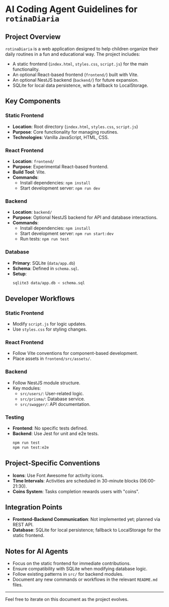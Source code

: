 # AI Coding Agent Guidelines for `rotinaDiaria`

## Project Overview
`rotinaDiaria` is a web application designed to help children organize their daily routines in a fun and educational way. The project includes:
- A static frontend (`index.html`, `styles.css`, `script.js`) for the main functionality.
- An optional React-based frontend (`frontend/`) built with Vite.
- An optional NestJS backend (`backend/`) for future expansion.
- SQLite for local data persistence, with a fallback to LocalStorage.

## Key Components
### Static Frontend
- **Location**: Root directory (`index.html`, `styles.css`, `script.js`)
- **Purpose**: Core functionality for managing routines.
- **Technologies**: Vanilla JavaScript, HTML, CSS.

### React Frontend
- **Location**: `frontend/`
- **Purpose**: Experimental React-based frontend.
- **Build Tool**: Vite.
- **Commands**:
  - Install dependencies: `npm install`
  - Start development server: `npm run dev`

### Backend
- **Location**: `backend/`
- **Purpose**: Optional NestJS backend for API and database interactions.
- **Commands**:
  - Install dependencies: `npm install`
  - Start development server: `npm run start:dev`
  - Run tests: `npm run test`

### Database
- **Primary**: SQLite (`data/app.db`)
- **Schema**: Defined in `schema.sql`.
- **Setup**:
  ```bash
  sqlite3 data/app.db < schema.sql
  ```

## Developer Workflows
### Static Frontend
- Modify `script.js` for logic updates.
- Use `styles.css` for styling changes.

### React Frontend
- Follow Vite conventions for component-based development.
- Place assets in `frontend/src/assets/`.

### Backend
- Follow NestJS module structure.
- Key modules:
  - `src/users/`: User-related logic.
  - `src/prisma/`: Database service.
  - `src/swagger/`: API documentation.

### Testing
- **Frontend**: No specific tests defined.
- **Backend**: Use Jest for unit and e2e tests.
  ```bash
  npm run test
  npm run test:e2e
  ```

## Project-Specific Conventions
- **Icons**: Use Font Awesome for activity icons.
- **Time Intervals**: Activities are scheduled in 30-minute blocks (06:00-21:30).
- **Coins System**: Tasks completion rewards users with "coins".

## Integration Points
- **Frontend-Backend Communication**: Not implemented yet; planned via REST API.
- **Database**: SQLite for local persistence; fallback to LocalStorage for the static frontend.

## Notes for AI Agents
- Focus on the static frontend for immediate contributions.
- Ensure compatibility with SQLite when modifying database logic.
- Follow existing patterns in `src/` for backend modules.
- Document any new commands or workflows in the relevant `README.md` files.

---
Feel free to iterate on this document as the project evolves.